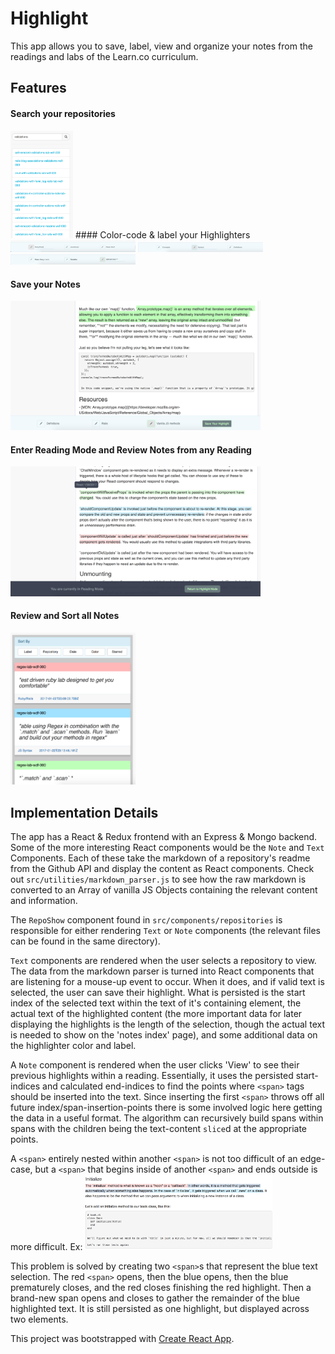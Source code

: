 # Highlight

This app allows you to save, label, view and organize your notes from the readings and labs of the Learn.co curriculum.

## Features

#### Search your repositories
<img src="./public/searchRepos.png" alt="search" style="width: 100px;"/>
#### Color-code & label your Highlighters
<img src="./public/redMarker.png" alt="red" style="width: 200px;"/>
<img src="./public/blueMarker.png" alt="blue" style="width: 200px;"/>
<img src="./public/greenMarker.png" alt="green" style="width: 200px;"/>

#### Save your Notes
<img src="./public/saveHighlight.png" alt="save" style="width: 400px;"/>

#### Enter Reading Mode and Review Notes from any Reading
<img src="./public/showHighlights.png" alt="show" style="width: 400px;"/>

#### Review and Sort all Notes
<img src="./public/sortNotes.png" alt="sort" style="width: 200px;"/>

## Implementation Details
The app has a React & Redux frontend with an Express & Mongo backend. Some of the more interesting React components would be the `Note` and `Text` Components. Each of these take the markdown of a repository's readme from the Github API and display the content as React components.  Check out `src/utilities/markdown_parser.js` to see how the raw markdown is converted to an Array of vanilla JS Objects containing the relevant content and information.

The `RepoShow` component found in `src/components/repositories` is responsible for either rendering `Text` or `Note` components (the relevant files can be found in the same directory).  

`Text` components are rendered when the user selects a repository to view. The data from the markdown parser is turned into React components that are listening for a mouse-up event to occur.  When it does, and if valid text is selected, the user can save their highlight.  What is persisted is the start index of the selected text within the text of it's containing element, the actual text of the highlighted content (the more important data for later displaying the highlights is the length of the selection, though the actual text is needed to show on the 'notes index' page), and some additional data on the highlighter color and label.

A `Note` component is rendered when the user clicks 'View' to see their previous highlights within a reading.  Essentially, it uses the persisted start-indices and calculated end-indices to find the points where `<span>` tags should be inserted into the text. Since inserting the first `<span>` throws off all future index/span-insertion-points there is some involved logic here getting the data in a useful format.  The algorithm can recursively build spans within spans with the children being the text-content `slice`d at the appropriate points.

A `<span>` entirely nested within another `<span>` is not too difficult of an edge-case, but a `<span>` that begins inside of another `<span>` and ends outside is more difficult. Ex:
<img src="./public/overlap.png" alt="green" width="300"/>

This problem is solved by creating two `<span>`s that represent the blue text selection. The red `<span>` opens, then the blue opens, then the blue prematurely closes, and the red closes finishing the red highlight. Then a brand-new span opens and closes to gather the remainder of the blue highlighted text. It is still persisted as one highlight, but displayed across two elements.


This project was bootstrapped with [Create React App](https://github.com/facebookincubator/create-react-app).
